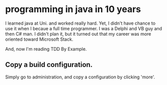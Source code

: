 programming in java in 10 years
=====================

I learned java at Uni. and worked really hard. Yet, I didn't have chance to use it when I becaue a full time programmer.
I was a Delphi and VB guy and then C# man. I didn't plan it, but it turned out that my career was more oriented toward Microsoft Stack.

And, now I'm reading TDD By Example.

Copy a build configuration.
--------------------

Simply go to administration, and copy a configuration by clicking 'more'.

